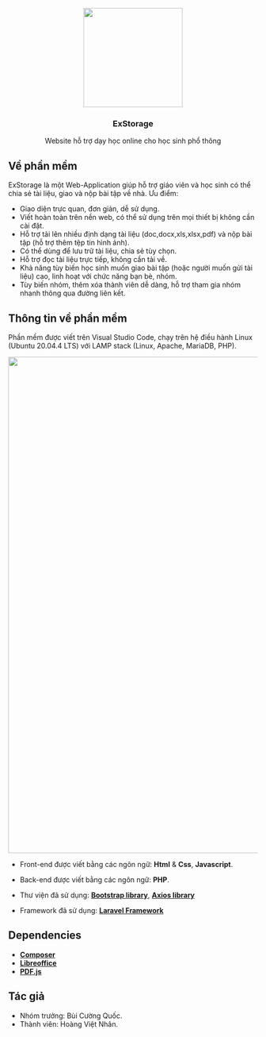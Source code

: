 <p align="center"><img src="https://i.upanh.org/2022/05/08/277974125_297720845869281_593049760011366225_n2.png" width="200px"></p>

<h3 align="center">
ExStorage
</h3>
<p align="center">
    Website hỗ trợ dạy học online cho học sinh phổ thông
</p>

## Về phần mềm

ExStorage là một Web-Application giúp hỗ trợ giáo viên và học sinh có thể chia sẻ tài liệu, giao và nộp bài tập về nhà.
Ưu điểm:

- Giao diện trực quan, đơn giản, dễ sử dụng.
- Viết hoàn toàn trên nền web, có thể sử dụng trên mọi thiết bị không cần cài đặt.
- Hỗ trợ tải lên nhiều định dạng tài liệu (doc,docx,xls,xlsx,pdf) và nộp bài tập (hỗ trợ thêm tệp tin hình ảnh).
- Có thể dùng để lưu trữ tài liệu, chia sẻ tùy chọn.
- Hỗ trợ đọc tài liệu trực tiếp, không cần tải về.
- Khả năng tùy biến học sinh muốn giao bài tập (hoặc người muốn gửi tài liệu) cao, linh hoạt với chức năng bạn bè, nhóm.
- Tùy biến nhóm, thêm xóa thành viên dễ dàng, hỗ trợ tham gia nhóm nhanh thông qua đường liên kết.

## Thông tin về phần mềm

Phần mềm được viết trên Visual Studio Code, chạy trên hệ điều hành Linux (Ubuntu 20.04.4 LTS) với LAMP stack (Linux, Apache, MariaDB, PHP).

<p align="center"><img src="https://i.upanh.org/2022/05/08/anh.png" width="1000px"></p>

- Front-end được viết bằng các ngôn ngữ: **Html** & **Css**, **Javascript**.
- Back-end được viết bằng các ngôn ngữ: **PHP**.

- Thư viện đã sử dụng: **[Bootstrap library](https://getbootstrap.com/)**, **[Axios library](https://github.com/axios/axios)**
- Framework đã sử dụng: **[Laravel Framework](https://laravel.com/)**



## Dependencies

- **[Composer](https://getcomposer.org/)**
- **[Libreoffice](https://www.libreoffice.org/)**
- **[PDF.js](https://github.com/mozilla/pdf.js)**

## Tác giả
- Nhóm trưởng: Bùi Cường Quốc.
- Thành viên: Hoàng Việt Nhân.

